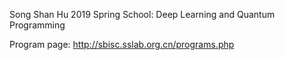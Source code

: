 Song Shan Hu 2019 Spring School: Deep Learning and Quantum Programming

Program page: http://sbisc.sslab.org.cn/programs.php 

